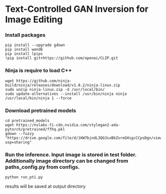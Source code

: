 # Text-Controlled GAN Inversion for Image Editing

### Install packages 
```
pip install --upgrade gdown
pip install wandb
pip install lpips
!pip install git+https://github.com/openai/CLIP.git
```

### Ninja is require to load C++
```
wget https://github.com/ninja-build/ninja/releases/download/v1.8.2/ninja-linux.zip
sudo unzip ninja-linux.zip -d /usr/local/bin/
sudo update-alternatives --install /usr/bin/ninja ninja /usr/local/bin/ninja 1 --force
```

### Download pretrained models 

```
cd pretrained_models
wget https://nvlabs-fi-cdn.nvidia.com/stylegan2-ada-pytorch/pretrained/ffhq.pkl
gdown --fuzzy "https://drive.google.com/file/d/1KW7bjndL3QG3sxBbZxreGHigcCCpsDgn/view?usp=sharing"
```

### Run the inference. Input image is stored in test folder. Additionally image directory can be changed from paths_config.py from configs.
```
python run_pti.py
```

results will be saved at output directory
